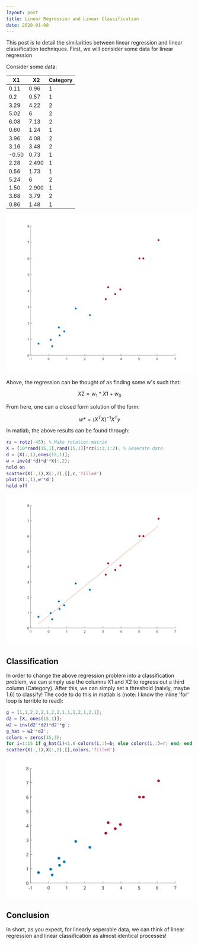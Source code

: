 ```yaml
---
layout: post
title: Linear Regression and Linear Classification
date: 2020-01-08
---
```

This post is to detail the similarities between linear regression and linear classification techniques. First, we will consider some data for linear regression

Consider some data:

| X1 | X2 | Category |
|----|---|---------|
| 0.11  | 0.96 | 1        |
| 0.2  | 0.57 |  1       |
| 3.29   | 4.22  | 2        |
| 5.02   | 6                 | 2        |
| 6.08   | 7.13  | 2        |
| 0.60  | 1.24  | 1        |
| 3.96  | 4.08  | 2        |
| 3.16  | 3.48  | 2        |
| -0.50 | 0.73 | 1        |
| 2.28 | 2.490  | 1        |
| 0.56  | 1.73  | 1        |
| 5.24  | 6                 | 2        |
| 1.50 | 2.900 | 1        |
| 3.68  | 3.79 | 2        |
| 0.86  | 1.48  | 1        |

![scatt](/assets/scat1.svg)

Above, the regression can be thought of as finding some w's such that:

$$ X2 = w_1*X1 + w_0 $$

From here, one can a closed form solution of the form:

$$ w* = (X^TX)^{-1}X^Ty $$

In matlab, the above results can be found through:
```matlab
rz = rotz(-45); % Make rotation matrix
X = [10*rand(15,1),rand(15,1)]*rz(1:2,1:2); % Generate data
d = [X(:,1),ones(15,1)];
w = inv(d'*d)*d'*X(:,2);
hold on
scatter(X(:,1),X(:,2),[],c,'filled')
plot(X(:,1),w'*d')
hold off
```
![scattfit](/assets/scat_wfit.svg)

## Classification
In order to change the above regression problem into a classification problem, we can simply use the columns X1 and X2 to regress out a third column (Category). After this, we can simply set a threshold (naivly, maybe 1.6) to classify! The code to do this in matlab is (note: I know the inline 'for' loop is terrible to read):

```matlab
g = [1,1,2,2,2,1,2,2,1,1,1,2,1,2,1];
d2 = [X, ones(15,1)];
w2 = inv(d2'*d2)*d2'*g';
g_hat = w2'*d2';
colors = zeros(15,3);
for i=1:15 if g_hat(i)<1.6 colors(i,:)=b; else colors(i,:)=r; end; end 
scatter(X(:,1),X(:,2),[],colors,'filled')
```
![scatt](/assets/scat2.svg)

## Conclusion
In short, as you expect, for linearly seperable data, we can think of linear regression and linear classification as almost identical processes!

